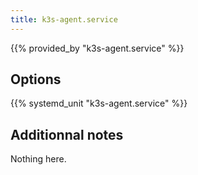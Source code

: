 ```yaml
---
title: k3s-agent.service
---
```


{{% provided_by "k3s-agent.service" %}}

## Options

{{% systemd_unit "k3s-agent.service" %}}

## Additionnal notes

Nothing here.